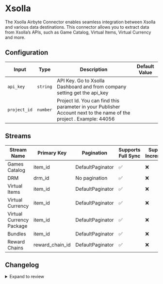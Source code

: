 # Xsolla
The Xsolla Airbyte Connector enables seamless integration between Xsolla and various data destinations. This connector allows you to extract data from Xsolla’s APIs, such as Game Catalog, Virtual Items, Virtual Currency and more.

## Configuration

| Input | Type | Description | Default Value |
|-------|------|-------------|---------------|
| `api_key` | `string` | API Key. Go to Xsolla Dashboard and from company setting get the api_key |  |
| `project_id` | `number` | Project Id. You can find this parameter in your Publisher Account next to the name of the project . Example: 44056 |  |

## Streams
| Stream Name | Primary Key | Pagination | Supports Full Sync | Supports Incremental |
|-------------|-------------|------------|---------------------|----------------------|
| Games Catalog | item_id | DefaultPaginator | ✅ |  ❌  |
| DRM | drm_id | No pagination | ✅ |  ❌  |
| Virtual Items | item_id | DefaultPaginator | ✅ |  ❌  |
| Virtual Currency | item_id | DefaultPaginator | ✅ |  ❌  |
| Virtual Currency Package | item_id | DefaultPaginator | ✅ |  ❌  |
| Bundles | item_id | DefaultPaginator | ✅ |  ❌  |
| Reward Chains | reward_chain_id | DefaultPaginator | ✅ |  ❌  |

## Changelog

<details>
  <summary>Expand to review</summary>

| Version          | Date              | Pull Request | Subject        |
|------------------|-------------------|--------------|----------------|
| 0.0.3 | 2024-11-04 | [48219](https://github.com/airbytehq/airbyte/pull/48219) | Update dependencies |
| 0.0.2 | 2024-10-28 | [47595](https://github.com/airbytehq/airbyte/pull/47595) | Update dependencies |
| 0.0.1 | 2024-10-01 | | Initial release by [@avirajsingh7](https://github.com/avirajsingh7) via Connector Builder |

</details>

